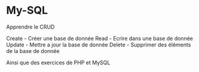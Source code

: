 # My-SQL

Apprendre le CRUD

Create - Créer une base de donnée 
Read - Ecrire dans une base de donnée
Update - Mettre a jour la base de donnée
Delete - Supprimer des éléments de la base de donnée 

Ainsi que des exercices de PHP et MySQL